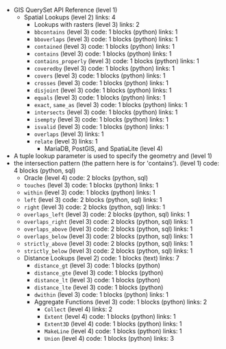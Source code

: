 - GIS QuerySet API Reference (level 1)
  - Spatial Lookups (level 2)
    links: 4
    - Lookups with rasters (level 3)
      links: 2
    - `bbcontains` (level 3)
      code: 1 blocks (python)
      links: 1
    - `bboverlaps` (level 3)
      code: 1 blocks (python)
      links: 1
    - `contained` (level 3)
      code: 1 blocks (python)
      links: 1
    - `contains` (level 3)
      code: 1 blocks (python)
      links: 1
    - `contains_properly` (level 3)
      code: 1 blocks (python)
      links: 1
    - `coveredby` (level 3)
      code: 1 blocks (python)
      links: 1
    - `covers` (level 3)
      code: 1 blocks (python)
      links: 1
    - `crosses` (level 3)
      code: 1 blocks (python)
      links: 1
    - `disjoint` (level 3)
      code: 1 blocks (python)
      links: 1
    - `equals` (level 3)
      code: 1 blocks (python)
      links: 1
    - `exact`, `same_as` (level 3)
      code: 1 blocks (python)
      links: 1
    - `intersects` (level 3)
      code: 1 blocks (python)
      links: 1
    - `isempty` (level 3)
      code: 1 blocks (python)
      links: 1
    - `isvalid` (level 3)
      code: 1 blocks (python)
      links: 1
    - `overlaps` (level 3)
      links: 1
    - `relate` (level 3)
      links: 1
      - MariaDB, PostGIS, and SpatiaLite (level 4)
- A tuple lookup parameter is used to specify the geometry and (level 1)
- the intersection pattern (the pattern here is for 'contains'). (level 1)
  code: 4 blocks (python, sql)
  - Oracle (level 4)
    code: 2 blocks (python, sql)
  - `touches` (level 3)
    code: 1 blocks (python)
    links: 1
  - `within` (level 3)
    code: 1 blocks (python)
    links: 1
  - `left` (level 3)
    code: 2 blocks (python, sql)
    links: 1
  - `right` (level 3)
    code: 2 blocks (python, sql)
    links: 1
  - `overlaps_left` (level 3)
    code: 2 blocks (python, sql)
    links: 1
  - `overlaps_right` (level 3)
    code: 2 blocks (python, sql)
    links: 1
  - `overlaps_above` (level 3)
    code: 2 blocks (python, sql)
    links: 1
  - `overlaps_below` (level 3)
    code: 2 blocks (python, sql)
    links: 1
  - `strictly_above` (level 3)
    code: 2 blocks (python, sql)
    links: 1
  - `strictly_below` (level 3)
    code: 2 blocks (python, sql)
    links: 1
  - Distance Lookups (level 2)
    code: 1 blocks (text)
    links: 7
    - `distance_gt` (level 3)
      code: 1 blocks (python)
    - `distance_gte` (level 3)
      code: 1 blocks (python)
    - `distance_lt` (level 3)
      code: 1 blocks (python)
    - `distance_lte` (level 3)
      code: 1 blocks (python)
    - `dwithin` (level 3)
      code: 1 blocks (python)
      links: 1
    - Aggregate Functions (level 3)
      code: 1 blocks (python)
      links: 2
      - `Collect` (level 4)
        links: 2
      - `Extent` (level 4)
        code: 1 blocks (python)
        links: 1
      - `Extent3D` (level 4)
        code: 1 blocks (python)
        links: 1
      - `MakeLine` (level 4)
        code: 1 blocks (python)
        links: 1
      - `Union` (level 4)
        code: 1 blocks (python)
        links: 3
